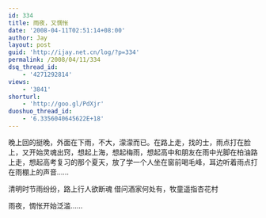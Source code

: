 ```yaml
---
id: 334
title: 雨夜，又惆怅
date: '2008-04-11T02:51:14+08:00'
author: Jay
layout: post
guid: 'http://ijay.net.cn/log/?p=334'
permalink: /2008/04/11/334
dsq_thread_id:
    - '4271292814'
views:
    - '3841'
shorturl:
    - 'http://goo.gl/PdXjr'
duoshuo_thread_id:
    - '6.3356040645622E+18'
---
```


晚上回的挺晚，外面在下雨，不大，濛濛而已。在路上走，找的士，雨点打在脸上，又开始灵魂出窍，想起上海，想起梅雨，想起高中和朋友在雨中光脚在柏油路上走，想起高考复习的那个夏天，放了学一个人坐在窗前喝毛峰，耳边听着雨点打在雨棚上的声音……

清明时节雨纷纷，路上行人欲断魂
借问酒家何处有，牧童遥指杏花村

雨夜，惆怅开始泛滥……